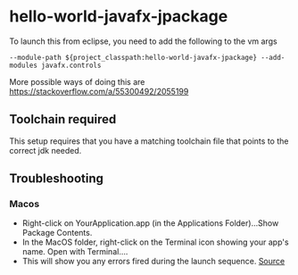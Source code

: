 # hello-world-javafx-jpackage

To launch this from eclipse, you need to add the following to the vm args
```
--module-path ${project_classpath:hello-world-javafx-jpackage} --add-modules javafx.controls
```

More possible ways of doing this are
https://stackoverflow.com/a/55300492/2055199

## Toolchain required
This setup requires that you have a matching toolchain file that points to the correct jdk needed.

## Troubleshooting
### Macos
* Right-click on YourApplication.app (in the Applications Folder)...Show Package Contents.
* In the MacOS folder, right-click on the Terminal icon showing your app's name. Open with Terminal....
* This will show you any errors fired during the launch sequence.
[Source](https://stackoverflow.com/a/73100783/2055199)